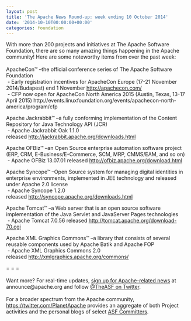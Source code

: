 ```yaml
---
layout: post
title: 'The Apache News Round-up: week ending 10 October 2014'
date: '2014-10-10T00:00:00+00:00'
categories: foundation
---
```

<div>With more than 200 projects and initiatives at The Apache Software Foundation, there are so many amazing things happening in the Apache community! Here are some noteworthy items from over the past week:</div> 
  <div><br /></div> 
  <div>ApacheCon™ –the official conference series of The Apache Software Foundation</div> 
  <div>&nbsp;- Early registration incentives for ApacheCon Europe (17-21 November 2014/Budapest) end 1 November&nbsp;<a href="http://apachecon.com/">http://apachecon.com/</a><br />&nbsp;- CFP now open for ApacheCon North America 2015 (Austin, Texas, 13-17 April 2015) http://events.linuxfoundation.org/events/apachecon-north-america/program/cfp</div> 
  <p>Apache Jackrabbit™ –a fully conforming implementation of the Content Repository for Java Technology API (JCR)<br />&nbsp;- Apache Jackrabbit Oak 1.1.0 released<span class="Apple-tab-span" style="white-space: pre;"> </span><a href="http://jackrabbit.apache.org/downloads.html">http://jackrabbit.apache.org/downloads.html</a></p> 
  <p>Apache OFBiz™ –an Open Source enterprise automation software project (ERP, CRM, E-Business/E-Commerce, SCM, MRP, CMMS/EAM, and so on)<br />&nbsp;- Apache OFBiz 13.07.01 released&nbsp;<a href="http://ofbiz.apache.org/download.html">http://ofbiz.apache.org/download.html</a></p> 
  <p>Apache Syncope™ –Open Source system for managing digital identities in enterprise environments, implemented in JEE technology and released under Apache 2.0 license<br />&nbsp;- Apache Syncope 1.2.0 released<span class="Apple-tab-span" style="white-space: pre;"> </span><span style="white-space: pre-wrap;"><a href="http://syncope.apache.org/downloads.html">http://syncope.apache.org/downloads.html</a></span></p> 
  <p>Apache Tomcat™ –a Web server that is an open source software implementation of the Java Servlet and JavaServer Pages technologies<br />&nbsp;- Apache Tomcat 7.0.56 released<span class="Apple-tab-span" style="white-space: pre;"> </span><a href="http://tomcat.apache.org/download-70.cgi">http://tomcat.apache.org/download-70.cgi</a></p> 
  <p>Apache XML Graphics Commons™ –a library that consists of several reusable components used by Apache Batik and Apache FOP<br />&nbsp;- Apache XML Graphics Commons 2.0 released<span class="Apple-tab-span" style="white-space: pre;"> </span><a href="http://xmlgraphics.apache.org/commons/">http://xmlgraphics.apache.org/commons/</a></p> 
  <div>= = =</div> 
  <div><br /></div> 
  <div>Want more? For real-time updates, <a href="http://www.apache.org/foundation/mailinglists.html#foundation-announce">sign up for Apache-related news</a> at announce@apache.org and follow <a href="https://twitter.com/TheASF">@TheASF on Twitter</a>.&nbsp;</div> 
  <div><br /></div> 
  <div>For a broader spectrum from the Apache community, <a href="https://twitter.com/PlanetApache">https://twitter.com/PlanetApache</a> provides an aggregate of both Project activities and the personal blogs of select <a href="http://people.apache.org/">ASF Committers</a>.</div>
